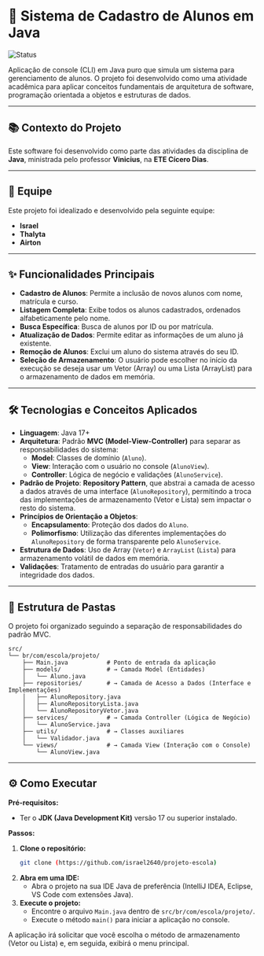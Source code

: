 # 🚀 Sistema de Cadastro de Alunos em Java

![Status](https://img.shields.io/badge/Status-Concluído-brightgreen)

Aplicação de console (CLI) em Java puro que simula um sistema para gerenciamento de alunos. O projeto foi desenvolvido como uma atividade acadêmica para aplicar conceitos fundamentais de arquitetura de software, programação orientada a objetos e estruturas de dados.

---

## 📚 Contexto do Projeto

Este software foi desenvolvido como parte das atividades da disciplina de **Java**, ministrada pelo professor **Vinicius**, na **ETE Cícero Dias**.

---

## 👥 Equipe

Este projeto foi idealizado e desenvolvido pela seguinte equipe:

* **Israel**
* **Thalyta**
* **Airton**

---

## ✨ Funcionalidades Principais

* **Cadastro de Alunos**: Permite a inclusão de novos alunos com nome, matrícula e curso.
* **Listagem Completa**: Exibe todos os alunos cadastrados, ordenados alfabeticamente pelo nome.
* **Busca Específica**: Busca de alunos por ID ou por matrícula.
* **Atualização de Dados**: Permite editar as informações de um aluno já existente.
* **Remoção de Alunos**: Exclui um aluno do sistema através do seu ID.
* **Seleção de Armazenamento**: O usuário pode escolher no início da execução se deseja usar um Vetor (Array) ou uma Lista (ArrayList) para o armazenamento de dados em memória.

---

## 🛠️ Tecnologias e Conceitos Aplicados

* **Linguagem**: Java 17+
* **Arquitetura**: Padrão **MVC (Model-View-Controller)** para separar as responsabilidades do sistema:
    * **Model**: Classes de domínio (`Aluno`).
    * **View**: Interação com o usuário no console (`AlunoView`).
    * **Controller**: Lógica de negócio e validações (`AlunoService`).
* **Padrão de Projeto**: **Repository Pattern**, que abstrai a camada de acesso a dados através de uma interface (`AlunoRepository`), permitindo a troca das implementações de armazenamento (Vetor e Lista) sem impactar o resto do sistema.
* **Princípios de Orientação a Objetos**:
    * **Encapsulamento**: Proteção dos dados do `Aluno`.
    * **Polimorfismo**: Utilização das diferentes implementações do `AlunoRepository` de forma transparente pelo `AlunoService`.
* **Estrutura de Dados**: Uso de Array (`Vetor`) e `ArrayList` (`Lista`) para armazenamento volátil de dados em memória.
* **Validações**: Tratamento de entradas do usuário para garantir a integridade dos dados.

---

## 📂 Estrutura de Pastas

O projeto foi organizado seguindo a separação de responsabilidades do padrão MVC.

```
src/
└── br/com/escola/projeto/
    ├── Main.java           # Ponto de entrada da aplicação
    ├── models/             # → Camada Model (Entidades)
    │   └── Aluno.java
    ├── repositories/       # → Camada de Acesso a Dados (Interface e Implementações)
    │   ├── AlunoRepository.java
    │   ├── AlunoRepositoryLista.java
    │   └── AlunoRepositoryVetor.java
    ├── services/           # → Camada Controller (Lógica de Negócio)
    │   └── AlunoService.java
    ├── utils/              # → Classes auxiliares
    │   └── Validador.java
    └── views/              # → Camada View (Interação com o Console)
        └── AlunoView.java
```

---

## ⚙️ Como Executar

**Pré-requisitos:**
* Ter o **JDK (Java Development Kit)** versão 17 ou superior instalado.

**Passos:**

1.  **Clone o repositório:**
    ```bash
    git clone (https://github.com/israel2640/projeto-escola)
    ```
2.  **Abra em uma IDE:**
    * Abra o projeto na sua IDE Java de preferência (IntelliJ IDEA, Eclipse, VS Code com extensões Java).
3.  **Execute o projeto:**
    * Encontre o arquivo `Main.java` dentro de `src/br/com/escola/projeto/`.
    * Execute o método `main()` para iniciar a aplicação no console.

A aplicação irá solicitar que você escolha o método de armazenamento (Vetor ou Lista) e, em seguida, exibirá o menu principal.
